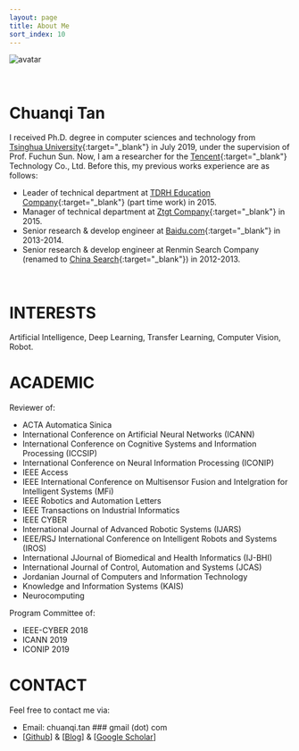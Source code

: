 ```yaml
---
layout: page
title: About Me
sort_index: 10
---
```



![avatar](images/avatar.jpg)

<br/>

Chuanqi Tan
===========

I received Ph.D. degree in computer sciences and technology from [Tsinghua University](http://www.tsinghua.edu.cn){:target="_blank"} in July 2019, under the supervision of Prof. Fuchun Sun.
Now, I am a researcher for the [Tencent](https://www.tencent.com/){:target="_blank"} Technology Co., Ltd.
Before this, my previous works experience are as follows:

* Leader of technical department at [TDRH Education Company](http://www.baike.com/wiki/%E5%A4%A9%E5%9C%B0%E4%BA%BA%E5%92%8C%E6%95%99%E8%82%B2%E9%9B%86%E5%9B%A2){:target="_blank"} (part time work) in 2015.
* Manager of technical department at [Ztgt Company](https://baike.baidu.com/item/%E4%B8%AD%E6%8A%95%E5%9B%BD%E6%B3%B0%EF%BC%88%E5%8C%97%E4%BA%AC%EF%BC%89%E6%8A%95%E8%B5%84%E7%AE%A1%E7%90%86%E6%9C%89%E9%99%90%E5%85%AC%E5%8F%B8){:target="_blank"} in 2015.
* Senior research & develop engineer at [Baidu.com](http://www.baidu.com){:target="_blank"} in 2013-2014.
* Senior research & develop engineer at Renmin Search Company (renamed to [China Search](http://www.chinaso.com){:target="_blank"}) in 2012-2013.


<br/>

INTERESTS
===========

Artificial Intelligence, Deep Learning, Transfer Learning, Computer Vision, Robot.

ACADEMIC
===========

Reviewer of: 
* ACTA Automatica Sinica
* International Conference on Artificial Neural Networks (ICANN)
* International Conference on Cognitive Systems and Information Processing (ICCSIP)
* International Conference on Neural Information Processing (ICONIP)
* IEEE Access
* IEEE International Conference on Multisensor Fusion and Intelgration for Intelligent Systems (MFi)
* IEEE Robotics and Automation Letters
* IEEE Transactions on Industrial Informatics
* IEEE CYBER
* International Journal of Advanced Robotic Systems (IJARS)
* IEEE/RSJ International Conference on Intelligent Robots and Systems (IROS)
* International JJournal of Biomedical and Health Informatics (IJ-BHI)
* International Journal of Control, Automation and Systems (JCAS)
* Jordanian Journal of Computers and Information Technology
* Knowledge and Information Systems (KAIS)
* Neurocomputing

Program Committee of:
* IEEE-CYBER 2018
* ICANN 2019
* ICONIP 2019


CONTACT
================

Feel free to contact me via:
* Email: chuanqi.tan ### gmail (dot) com
* [<a target="_blank" href="http://github.com/ChuanqiTan">Github</a>] &amp; [<a target="_blank" href="http://notes.tanchuanqi.com">Blog</a>] &amp; [<a target="_blank" href="https://scholar.google.com/citations?user=UEsWArkAAAAJ">Google Scholar</a>]
